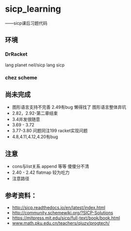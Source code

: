 # sicp_learning
——sicp课后习题代码  

## 环境 
### DrRacket 
lang planet neil/sicp 
lang sicp
### chez scheme

## 尚未完成
* 图形语言支持不完善 2.49有bug 懒得找了 图形语言整体弃坑
* 2.82，2.92-第二章结束
* 3.4并发很随意
* 3.69 - 3.72 
* 3.77-3.80 问题同注199 racket实现问题
* 4.8,4.11,4.12,4.20有bug

## 注意
* cons与list关系 append 等等 傻傻分不清
* 2.40 - 2.42 flatmap 较为吃力
* 注意路径

## 参考资料：
* http://sicp.readthedocs.io/en/latest/index.html
* http://community.schemewiki.org/?SICP-Solutions
* https://mitpress.mit.edu/sicp/full-text/book/book.html
* www.math.pku.edu.cn/teachers/qiuzy/progtech/
